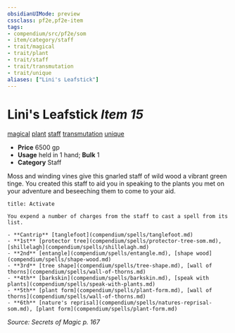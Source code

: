 ```yaml
---
obsidianUIMode: preview
cssclass: pf2e,pf2e-item
tags:
- compendium/src/pf2e/som
- item/category/staff
- trait/magical
- trait/plant
- trait/staff
- trait/transmutation
- trait/unique
aliases: ["Lini's Leafstick"]
---
```

# Lini's Leafstick *Item 15*  
[magical](rules/traits/magical.md)  [plant](rules/traits/plant.md)  [staff](rules/traits/staff.md)  [transmutation](rules/traits/transmutation.md)  [unique](rules/traits/unique.md)  

- **Price** 6500 gp
- **Usage** held in 1 hand; **Bulk** 1
- **Category** Staff

Moss and winding vines give this gnarled staff of wild wood a vibrant green tinge. You created this staff to aid you in speaking to the plants you met on your adventure and beseeching them to come to your aid.

```ad-embed-ability
title: Activate

You expend a number of charges from the staff to cast a spell from its list.

- **Cantrip** [tanglefoot](compendium/spells/tanglefoot.md)
- **1st** [protector tree](compendium/spells/protector-tree-som.md), [shillelagh](compendium/spells/shillelagh.md)
- **2nd** [entangle](compendium/spells/entangle.md), [shape wood](compendium/spells/shape-wood.md)
- **3rd** [tree shape](compendium/spells/tree-shape.md), [wall of thorns](compendium/spells/wall-of-thorns.md)
- **4th** [barkskin](compendium/spells/barkskin.md), [speak with plants](compendium/spells/speak-with-plants.md)
- **5th** [plant form](compendium/spells/plant-form.md), [wall of thorns](compendium/spells/wall-of-thorns.md)
- **6th** [nature's reprisal](compendium/spells/natures-reprisal-som.md), [plant form](compendium/spells/plant-form.md)
```

*Source: Secrets of Magic p. 167*
